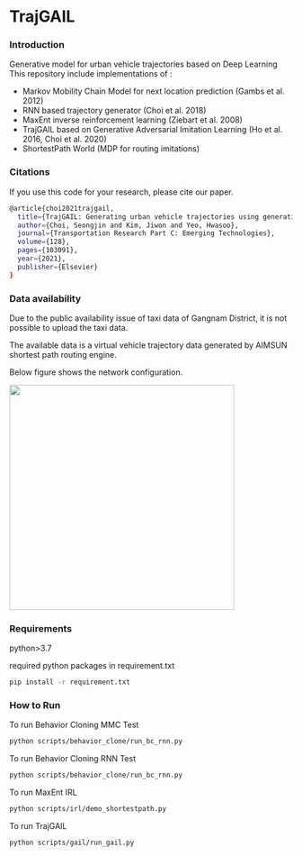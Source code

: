 # TrajGAIL

### Introduction
Generative model for urban vehicle trajectories based on Deep Learning 
This repository include implementations of :
 - Markov Mobility Chain Model for next location prediction (Gambs et al. 2012)
 - RNN based trajectory generator (Choi et al. 2018) 
 - MaxEnt inverse reinforcement learning (Ziebart et al. 2008)
 - TrajGAIL based on Generative Adversarial Imitation Learning (Ho et al. 2016, Choi et al. 2020)
 - ShortestPath World (MDP for routing imitations)

### Citations
If you use this code for your research, please cite our paper.

```bash
@article{choi2021trajgail,
  title={TrajGAIL: Generating urban vehicle trajectories using generative adversarial imitation learning},
  author={Choi, Seongjin and Kim, Jiwon and Yeo, Hwasoo},
  journal={Transportation Research Part C: Emerging Technologies},
  volume={128},
  pages={103091},
  year={2021},
  publisher={Elsevier}
}
```

### Data availability
Due to the public availability issue of taxi data of Gangnam District, it is not possible to upload the taxi data. 

The available data is a virtual vehicle trajectory data generated by AIMSUN shortest path routing engine.

Below figure shows the network configuration.

<img src="./img/network.jpg" width="400" height="400">


### Requirements
python>3.7

required python packages in requirement.txt

<Bash terminal>
 
```bash
pip install -r requirement.txt
```


### How to Run

<Bash terminal>

To run Behavior Cloning MMC Test

```bash
python scripts/behavior_clone/run_bc_rnn.py
```

To run Behavior Cloning RNN Test

```bash
python scripts/behavior_clone/run_bc_rnn.py
```


To run MaxEnt IRL

```bash
python scripts/irl/demo_shortestpath.py
```


To run TrajGAIL

```bash
python scripts/gail/run_gail.py
```

